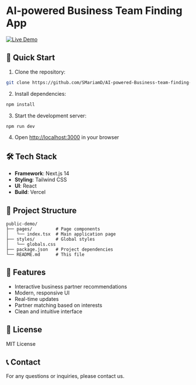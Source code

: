 # AI-powered Business Team Finding App

[![Live Demo](https://img.shields.io/badge/demo-live-brightgreen.svg)](http://localhost:3000)

## 🚀 Quick Start

1. Clone the repository:
```bash
git clone https://github.com/SMariamD/AI-powered-Business-team-finding-app.git
```

2. Install dependencies:
```bash
npm install
```

3. Start the development server:
```bash
npm run dev
```

4. Open [http://localhost:3000](http://localhost:3000) in your browser

## 🛠️ Tech Stack

- **Framework**: Next.js 14
- **Styling**: Tailwind CSS
- **UI**: React
- **Build**: Vercel

## 📁 Project Structure

```
public-demo/
├── pages/         # Page components
│   └── index.tsx  # Main application page
├── styles/        # Global styles
│   └── globals.css
├── package.json   # Project dependencies
└── README.md      # This file
```

## 🎨 Features

- Interactive business partner recommendations
- Modern, responsive UI
- Real-time updates
- Partner matching based on interests
- Clean and intuitive interface

## 📝 License

MIT License

## 📞 Contact

For any questions or inquiries, please contact us.
